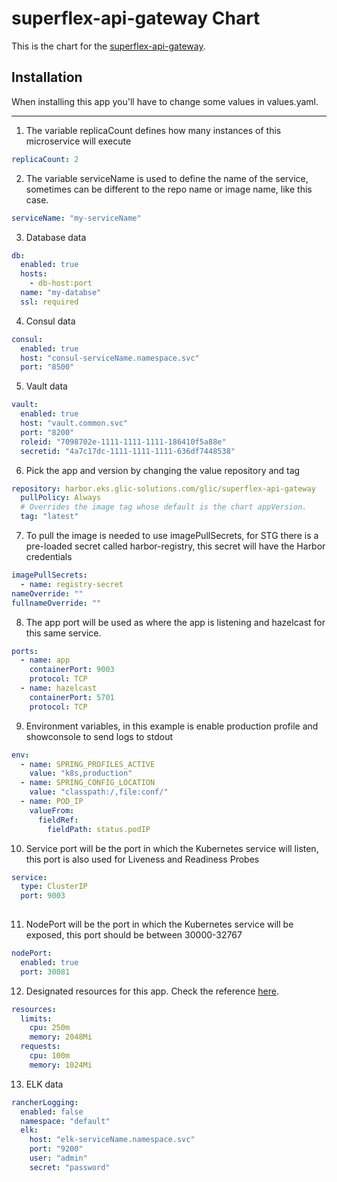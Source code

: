 # superflex-api-gateway Chart

This is the chart for the [superflex-api-gateway](https://bitbucket.org/glicsolutions/superflex-api-gateway.git).

## Installation

When installing this app you'll have to change some values in values.yaml.

----

1. The variable replicaCount defines how many instances of this microservice will execute
```yaml
replicaCount: 2
```
2. The variable serviceName is used to define the name of the service, sometimes can be different to the repo name or image name, like this case.
```yaml
serviceName: "my-serviceName"
```
3. Database data
```yaml
db:
  enabled: true
  hosts: 
    - db-host:port
  name: "my-databse"
  ssl: required
```
4. Consul data
```yaml
consul:
  enabled: true
  host: "consul-serviceName.namespace.svc"
  port: "8500"
```
5. Vault data
```yaml
vault:
  enabled: true
  host: "vault.common.svc"
  port: "8200"
  roleid: "7098702e-1111-1111-1111-186410f5a88e"
  secretid: "4a7c17dc-1111-1111-1111-636df7448538"
```
6. Pick the app and version by changing the value repository and tag
```yaml
repository: harbor.eks.glic-solutions.com/glic/superflex-api-gateway
  pullPolicy: Always
  # Overrides the image tag whose default is the chart appVersion.
  tag: "latest"
```
7. To pull the image is needed to use imagePullSecrets, for STG there is a pre-loaded secret called harbor-registry, this secret will have the Harbor credentials
```yaml
imagePullSecrets:
  - name: registry-secret
nameOverride: ""
fullnameOverride: ""
```
8. The app port will be used as where the app is listening and hazelcast for this same service.
```yaml
ports:
  - name: app
    containerPort: 9003
    protocol: TCP
  - name: hazelcast
    containerPort: 5701
    protocol: TCP
```
9. Environment variables, in this example is enable production profile and showconsole to send logs to stdout
```yaml
env:
  - name: SPRING_PROFILES_ACTIVE
    value: "k8s,production"
  - name: SPRING_CONFIG_LOCATION
    value: "classpath:/,file:conf/"
  - name: POD_IP
    valueFrom:
      fieldRef:
        fieldPath: status.podIP
```
10. Service port will be the port in which the Kubernetes service will listen, this port is also used for Liveness and Readiness Probes
```yaml
service:
  type: ClusterIP
  port: 9003
  
```
11. NodePort will be the port in which the Kubernetes service will be exposed, this port should be between 30000-32767
```yaml
nodePort:
  enabled: true
  port: 30081
```
12. Designated resources for this app. Check the reference [here](https://glic-solutions.atlassian.net/wiki/spaces/PAYM/pages/1149435914/Gateway+Minimal+Test+Environment+Requirements+for+K8s).
```yaml
resources: 
  limits:
    cpu: 250m
    memory: 2048Mi
  requests:
    cpu: 100m
    memory: 1024Mi
```
13. ELK data
```yaml
rancherLogging:
  enabled: false
  namespace: "default"
  elk:
    host: "elk-serviceName.namespace.svc"
    port: "9200"
    user: "admin"
    secret: "password"